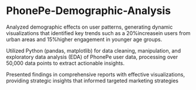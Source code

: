 # PhonePe-Demographic-Analysis
 Analyzed demographic effects on user patterns, generating dynamic visualizations that identified key trends such
 as a 20%increasein users from urban areas and 15%higher engagement in younger age groups.
 
 Utilized Python (pandas, matplotlib) for data cleaning, manipulation, and exploratory data analysis (EDA) of
 PhonePe user data, processing over 50,000 data points to extract actionable insights.
 
 Presented findings in comprehensive reports with effective visualizations, providing strategic insights that
 informed targeted marketing strategies
